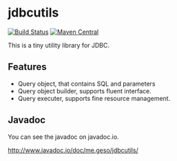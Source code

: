 jdbcutils
=========

[![Build Status](https://travis-ci.org/tokuhirom/jdbcutils.svg?branch=master)](https://travis-ci.org/tokuhirom/jdbcutils)
[![Maven Central](https://maven-badges.herokuapp.com/maven-central/me.geso/jdbcutils/badge.svg)](https://maven-badges.herokuapp.com/maven-central/me.geso/jdbcutils)

This is a tiny utility library for JDBC.

## Features

 * Query object, that contains SQL and parameters
 * Query object builder, supports fluent interface.
 * Query executer, supports fine resource management.

## Javadoc

You can see the javadoc on javadoc.io.

http://www.javadoc.io/doc/me.geso/jdbcutils/

